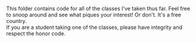 This folder contains code for all of the classes I've taken thus far. Feel free to snoop around and see what piques your interest! Or don't. It's a free country.  
If you are a student taking one of the classes, please have integrity and respect the honor code.
